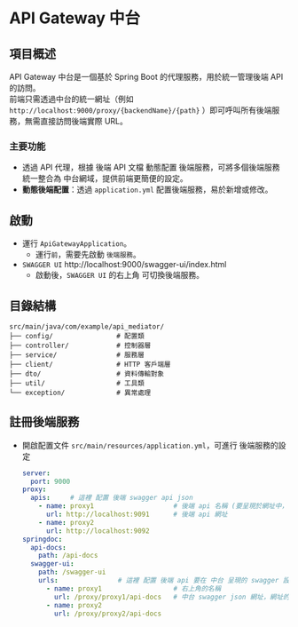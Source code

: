 # API Gateway 中台

## 項目概述

API Gateway 中台是一個基於 Spring Boot 的代理服務，用於統一管理後端 API 的訪問。<br/>
前端只需透過中台的統一網址（例如 `http://localhost:9000/proxy/{backendName}/{path}` ）即可呼叫所有後端服務，無需直接訪問後端實際 URL。

### 主要功能
- 透過 API 代理，根據 後端 API 文檔 動態配置 後端服務，可將多個後端服務 統一整合為 中台網域，提供前端更簡便的設定。
- **動態後端配置**：透過 `application.yml` 配置後端服務，易於新增或修改。

## 啟動
- 運行 `ApiGatewayApplication`。
  - 運行`前`，需要先啟動 `後端服務`。
- `SWAGGER UI` http://localhost:9000/swagger-ui/index.html
  - 啟動後，`SWAGGER UI` 的右上角 可切換後端服務。

## 目錄結構
```
src/main/java/com/example/api_mediator/
├── config/                # 配置類
├── controller/            # 控制器層
├── service/               # 服務層
├── client/                # HTTP 客戶端層
├── dto/                   # 資料傳輸對象
├── util/                  # 工具類
└── exception/             # 異常處理
```

## 註冊後端服務
- 開啟配置文件 `src/main/resources/application.yml`，可進行 後端服務的設定
  ```yaml
  server:
    port: 9000
  proxy:
    apis:     # 這裡 配置 後端 swagger api json
      - name: proxy1                    # 後端 api 名稱 (要呈現於網址中，不可使用中文)
        url: http://localhost:9091      # 後端 api 網址
      - name: proxy2
        url: http://localhost:9092
  springdoc:
    api-docs:
      path: /api-docs
    swagger-ui:
      path: /swagger-ui
      urls:               # 這裡 配置 後端 api 要在 中台 呈現的 swagger 設定
        - name: proxy1                  # 右上角的名稱
          url: /proxy/proxy1/api-docs   # 中台 swagger json 網址，網址的中間名(proxy1) 需要跟 proxy.apis.name 的名稱相同 才能進行對應
        - name: proxy2
          url: /proxy/proxy2/api-docs
  ```
